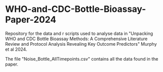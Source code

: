 # WHO-and-CDC-Bottle-Bioassay-Paper-2024
Repository for the data and r scripts used to analyse data in "Unpacking WHO and CDC Bottle Bioassay Methods: A Comprehensive Literature Review and Protocol Analysis Revealing Key Outcome Predictors" Murphy et al 2024. 

The file "Noise_Bottle_AllTimepoints.csv" contains all the data found in the paper.
